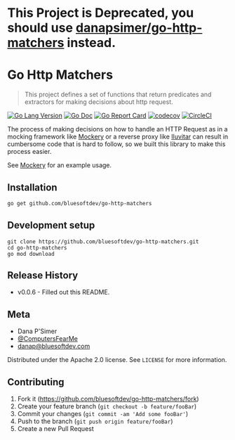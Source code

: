# This Project is Deprecated, you should use [danapsimer/go-http-matchers](https://github.com/danapsimer/go-http-matchers) instead.

# Go Http Matchers
> This project defines a set of functions that return predicates and extractors for making decisions about http request.

[![Go Lang Version](https://img.shields.io/badge/go-1.11-00ADD8.svg?style=plastic)](http://golang.com)
[![Go Doc](https://img.shields.io/badge/godoc-reference-00ADD8.svg?style=plastic)](https://godoc.org/github.com/bluesoftdev/go-http-matchers)
[![Go Report Card](https://goreportcard.com/badge/github.com/bluesoftdev/go-http-matchers?style=plastic)](https://goreportcard.com/report/github.com/bluesoftdev/go-http-matchers)
[![codecov](https://img.shields.io/codecov/c/github/bluesoftdev/go-http-matchers.svg?style=plastic)](https://codecov.io/gh/bluesoftdev/go-http-matchers)
[![CircleCI](https://img.shields.io/circleci/project/github/bluesoftdev/go-http-matchers.svg?style=plastic)](https://circleci.com/gh/bluesoftdev/go-http-matchers/tree/master)

The process of making decisions on how to handle an HTTP Request as in a mocking framework like
[Mockery](http://github.com/bluesoftdev/mockery) or a reverse proxy like [Iluvitar](http://github.com/bluesoftdev/iluvitar)
can result in cumbersome code that is hard to follow, so we built this library to make this process easier.

See [Mockery](http://github.com/bluesoftdev/mockery) for an example usage.

## Installation

```sh
go get github.com/bluesoftdev/go-http-matchers
```

## Development setup

```
git clone https://github.com/bluesoftdev/go-http-matchers.git
cd go-http-matchers
go mod download
```

## Release History

* v0.0.6 - Filled out this README.

## Meta

* Dana P'Simer 
* [@ComputersFearMe](https://twitter.com/computersfearme) 
* danap@bluesoftdev.com

Distributed under the Apache 2.0 license. See ``LICENSE`` for more information.

## Contributing

1. Fork it (<https://github.com/bluesoftdev/go-http-matchers/fork>)
2. Create your feature branch (`git checkout -b feature/fooBar`)
3. Commit your changes (`git commit -am 'Add some fooBar'`)
4. Push to the branch (`git push origin feature/fooBar`)
5. Create a new Pull Request
